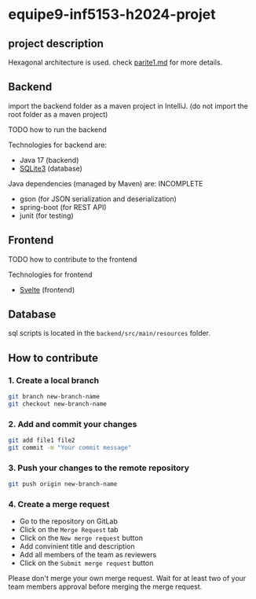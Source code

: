 # equipe9-inf5153-h2024-projet

## project description

Hexagonal architecture is used. check [parite1.md](partie1.md) for more details.



## Backend

import the backend folder as a maven project in IntelliJ.
(do not import the root folder as a maven project)

TODO how to run the backend

Technologies for backend are:

- Java 17 (backend)
- [SQLite3](https://www.sqlite.org/index.html) (database)

Java dependencies (managed by Maven) are: INCOMPLETE

- gson (for JSON serialization and deserialization)
- spring-boot (for REST API)
- junit (for testing)

## Frontend

TODO how to contribute to the frontend

Technologies for frontend 

- [Svelte](https://learn.svelte.dev/tutorial/welcome-to-svelte) (frontend)

## Database

sql scripts is located in the `backend/src/main/resources` folder.

## How to contribute

### 1. Create a local branch

```bash
git branch new-branch-name
git checkout new-branch-name
```

### 2. Add and commit your changes

```bash
git add file1 file2
git commit -m "Your commit message"
```

### 3. Push your changes to the remote repository

```bash
git push origin new-branch-name
```

### 4. Create a merge request

- Go to the repository on GitLab
- Click on the `Merge Request` tab
- Click on the `New merge request` button
- Add convinient title and description
- Add all members of the team as reviewers
- Click on the `Submit merge request` button

Please don't merge your own merge request. Wait for at least two of your team members approval before merging the merge request.



